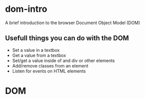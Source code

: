 # dom-intro

A brief introduction to the browser Document Object Model (DOM)

## Usefull things you can do with the DOM

* Set a value in a textbox
* Get a value from a textbox
* Set/get a value inside of and div or other elements
* Add/remove classes from an element
* Listen for events on HTML elements
# DOM
